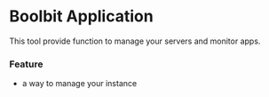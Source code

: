# Boolbit Application
This tool provide function to manage your servers and monitor apps.  

### Feature
* a way to manage your instance
